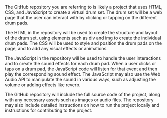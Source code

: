 The GitHub repository you are referring to is likely a project that uses HTML, CSS, and JavaScript to create a virtual drum set. The drum set will be a web page that the user can interact with by clicking or tapping on the different drum pads.

The HTML in the repository will be used to create the structure and layout of the drum set, using elements such as div and img to create the individual drum pads. The CSS will be used to style and position the drum pads on the page, and to add any visual effects or animations.

The JavaScript in the repository will be used to handle the user interactions and to create the sound effects for each drum pad. When a user clicks or taps on a drum pad, the JavaScript code will listen for that event and then play the corresponding sound effect. The JavaScript may also use the Web Audio API to manipulate the sound in various ways, such as adjusting the volume or adding effects like reverb.

The GitHub repository will include the full source code of the project, along with any necessary assets such as images or audio files. The repository may also include detailed instructions on how to run the project locally and instructions for contributing to the project.
